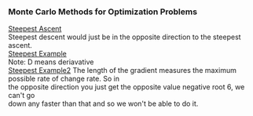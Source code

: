 ### Monte Carlo Methods for Optimization Problems  
[Steepest Ascent](https://i.imgur.com/sM5a0hy.png)  
Steepest descent would just be in the opposite direction to the steepest ascent.  
[Steepest Example](https://i.imgur.com/Hpou35y.png)  
Note: D means deriavative   
[Steepest Example2](https://i.imgur.com/e1ZzKoy.png)
The length of the gradient measures the maximum possible rate of change rate. So in  
the opposite direction you just get the opposite value negative root 6, we can't go  
down any faster than that and so we won't be able to do it.  

